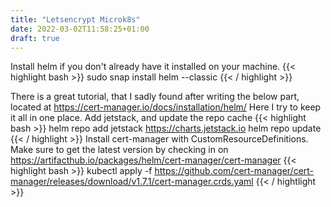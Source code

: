 ```yaml
---
title: "Letsencrypt Microk8s"
date: 2022-03-02T11:58:25+01:00
draft: true
---
```


Install helm if you don't already have it installed on your machine.
{{< highlight bash >}}
sudo snap install helm --classic
{{< / highlight >}}

There is a great tutorial, that I sadly found after writing the below part, located at https://cert-manager.io/docs/installation/helm/ Here I try to keep it all in one place.
Add jetstack, and update the repo cache
{{< highlight bash >}}
helm repo add jetstack https://charts.jetstack.io
helm repo update
{{< / highlight >}}
Install cert-manager with CustomResourceDefinitions. Make sure to get the latest version by checking in on https://artifacthub.io/packages/helm/cert-manager/cert-manager
{{< highlight bash >}}
kubectl apply -f https://github.com/cert-manager/cert-manager/releases/download/v1.7.1/cert-manager.crds.yaml
{{< / hightlight >}}
